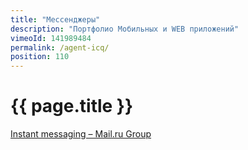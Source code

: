 ```yaml
---
title: "Мессенджеры"
description: "Портфолио Мобильных и WEB приложений"
vimeoId: 141989484
permalink: /agent-icq/
position: 110
---
```


# {{ page.title }}

[Instant messaging – Mail.ru Group](https://corp.mail.ru/en/company/messengers/)
